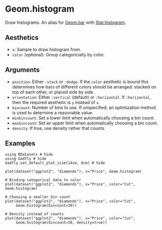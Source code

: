 # Geom.histogram

Draw histograms. An alias for [Geom.bar](@ref) with [Stat.histogram](@ref).

## Aesthetics

  * `x`: Sample to draw histogram from.
  * `color` (optional): Group categoricially by color.


## Arguments

  * `position`: Either `:stack` or `:dodge`. If the `color` aesthetic is
    bound this determines how bars of different colors should be arranged:
    stacked on top of each other, or placed side by side.
  * `orientation`: Either `:vertical` (default) or `:horizontal`. If
    `:horizontal`, then the required aesthetic is `y` instead of `x`.
  * `bincount`: Number of bins to use. If unspecified, an optimization method
    is used to determine a reasonable value.
  * `minbincount`: Set a lower limit when automatically choosing a bin count.
  * `maxbincount`: Set an upper limit when automatically choosing a bin count.
  * `density`: If true, use density rather that counts.

## Examples

```@example 1
using RDatasets # hide
using Gadfly # hide
Gadfly.set_default_plot_size(14cm, 8cm) # hide
```

```@example 1
plot(dataset("ggplot2", "diamonds"), x="Price", Geom.histogram)
```

```@example 1
# Binding categorical data to color
plot(dataset("ggplot2", "diamonds"), x="Price", color="Cut", Geom.histogram)
```

```@example 1
# Choosing a smaller bin count
plot(dataset("ggplot2", "diamonds"), x="Price", color="Cut",
     Geom.histogram(bincount=30))
```

```@example 1
# Density instead of counts
plot(dataset("ggplot2", "diamonds"), x="Price", color="Cut",
     Geom.histogram(bincount=30, density=true))
```

